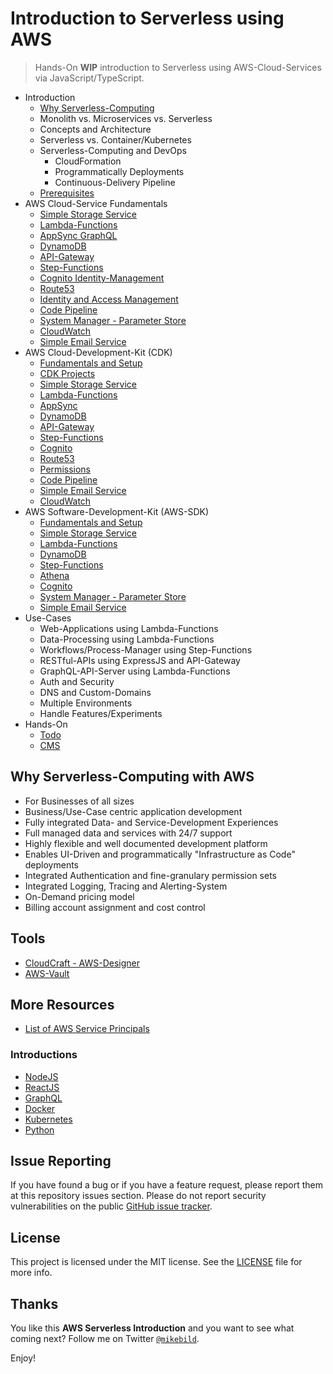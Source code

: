 # Introduction to Serverless using AWS

> Hands-On **WIP** introduction to Serverless using AWS-Cloud-Services via JavaScript/TypeScript.

- Introduction
  - [Why Serverless-Computing](#why-serverless-computing-with-aws)
  - Monolith vs. Microservices vs. Serverless
  - Concepts and Architecture
  - Serverless vs. Container/Kubernetes
  - Serverless-Computing and DevOps
    - CloudFormation
    - Programmatically Deployments
    - Continuous-Delivery Pipeline
  - [Prerequisites](prerequisites.md)
- AWS Cloud-Service Fundamentals
  - [Simple Storage Service](s3.md)
  - [Lambda-Functions](lambda-functions.md)
  - [AppSync GraphQL](app-sync.md)
  - [DynamoDB](dynamo-db.md)
  - [API-Gateway](api-gateway.md)
  - [Step-Functions](step-functions.md)
  - [Cognito Identity-Management](cognito.md)
  - [Route53](route53.md)
  - [Identity and Access Management](iam.md)
  - [Code Pipeline](code-pipeline.md)
  - [System Manager - Parameter Store](system-manager-parameter-store.md)
  - [CloudWatch](cloudwatch.md)
  - [Simple Email Service](ses.md)
- AWS Cloud-Development-Kit (CDK)
  - [Fundamentals and Setup](cdk/README.md)
  - [CDK Projects](cdk/cdk-projects.md)
  - [Simple Storage Service](cdk/s3.md)
  - [Lambda-Functions](cdk/lambda-functions.md)
  - [AppSync](cdk/app-sync.md)
  - [DynamoDB](cdk/dynamo-db.md)
  - [API-Gateway](cdk/api-gateway.md)
  - [Step-Functions](cdk/step-functions.md)
  - [Cognito](cdk/cognito.md)
  - [Route53](cdk/route53.md)
  - [Permissions](cdk/permissions.md)
  - [Code Pipeline](cdk/code-pipeline.md)
  - [Simple Email Service](cdk/ses.md)
  - [CloudWatch](cdk/cloudwatch.md)
- AWS Software-Development-Kit (AWS-SDK)
  - [Fundamentals and Setup](sdk/README.md)
  - [Simple Storage Service](sdk/s3.md)
  - [Lambda-Functions](sdk/lambda-functions.md)
  - [DynamoDB](sdk/dynamo-db.md)
  - [Step-Functions](sdk/step-functions.md)
  - [Athena](sdk/athena.md)
  - [Cognito](sdk/cognito.md)
  - [System Manager - Parameter Store](sdk/system-manager-parameter-store.md)
  - [Simple Email Service](sdk/ses.md)
- Use-Cases
  - Web-Applications using Lambda-Functions
  - Data-Processing using Lambda-Functions
  - Workflows/Process-Manager using Step-Functions
  - RESTful-APIs using ExpressJS and API-Gateway
  - GraphQL-API-Server using Lambda-Functions
  - Auth and Security
  - DNS and Custom-Domains
  - Multiple Environments
  - Handle Features/Experiments
- Hands-On
  - [Todo](examples/todo-app/README.md)
  - [CMS](examples/cms/README.md)

## Why Serverless-Computing with AWS

- For Businesses of all sizes
- Business/Use-Case centric application development
- Fully integrated Data- and Service-Development Experiences
- Full managed data and services with 24/7 support
- Highly flexible and well documented development platform
- Enables UI-Driven and programmatically "Infrastructure as Code" deployments
- Integrated Authentication and fine-granulary permission sets
- Integrated Logging, Tracing and Alerting-System
- On-Demand pricing model
- Billing account assignment and cost control

## Tools

- [CloudCraft - AWS-Designer](https://cloudcraft.co)
- [AWS-Vault](https://github.com/99designs/aws-vault)

## More Resources

- [List of AWS Service Principals](https://gist.github.com/shortjared/4c1e3fe52bdfa47522cfe5b41e5d6f22)

### Introductions

- [NodeJS](https://github.com/mikebild/introduction-nodejs)
- [ReactJS](https://github.com/mikebild/introduction-react)
- [GraphQL](https://github.com/mikebild/introduction-graphql)
- [Docker](https://github.com/mikebild/introduction-docker)
- [Kubernetes](https://github.com/mikebild/introduction-kubernetes)
- [Python](https://github.com/mikebild/introduction-python)

## Issue Reporting

If you have found a bug or if you have a feature request, please report them at
this repository issues section. Please do not report security vulnerabilities on
the public [GitHub issue tracker](https://github.com/mikebild/introduction-aws/issues).

## License

This project is licensed under the MIT license. See the [LICENSE](LICENSE) file
for more info.

## Thanks

You like this **AWS Serverless Introduction** and you want to see what coming next?
Follow me on Twitter [`@mikebild`](https://twitter.com/mikebild).

Enjoy!
